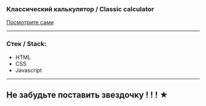 
### Классический калькулятор / Classic calculator

  [Посмотрите сами](https://juliadooby.github.io/Classic-calculator/)
  
---

### Стек / Stack: 

* HTML
* CSS
* Javascript 

---

## Не забудьте поставить звездочку ! ! ! ★ 
